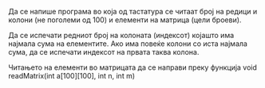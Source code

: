 Да се напише програма во која од тастатура се читаат број на редици и колони (не поголеми од 100) и елементи на матрица (цели броеви).

Да се испечати редниот број на колоната (индексот) којашто има најмала сума на елементите. Ако има повеќе колони со иста најмала сума, да се испечати индексот на првата таква колона.

Читањето на елементи во матрицата да се направи преку функција void readMatrix(int a[100][100], int n, int m)

